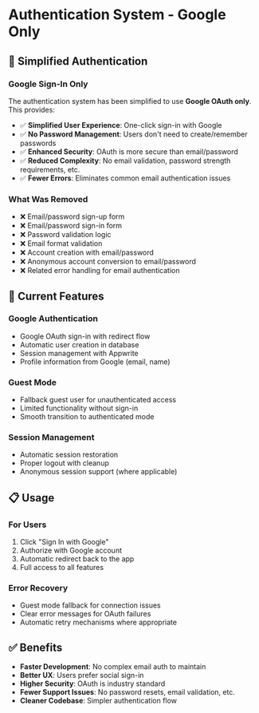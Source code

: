 # Authentication System - Google Only

## 🔧 Simplified Authentication

### **Google Sign-In Only**

The authentication system has been simplified to use **Google OAuth only**. This provides:

- ✅ **Simplified User Experience**: One-click sign-in with Google
- ✅ **No Password Management**: Users don't need to create/remember passwords
- ✅ **Enhanced Security**: OAuth is more secure than email/password
- ✅ **Reduced Complexity**: No email validation, password strength requirements, etc.
- ✅ **Fewer Errors**: Eliminates common email authentication issues

### **What Was Removed**

- ❌ Email/password sign-up form
- ❌ Email/password sign-in form
- ❌ Password validation logic
- ❌ Email format validation
- ❌ Account creation with email/password
- ❌ Anonymous account conversion to email/password
- ❌ Related error handling for email authentication

## 🚀 Current Features

### **Google Authentication**

- Google OAuth sign-in with redirect flow
- Automatic user creation in database
- Session management with Appwrite
- Profile information from Google (email, name)

### **Guest Mode**

- Fallback guest user for unauthenticated access
- Limited functionality without sign-in
- Smooth transition to authenticated mode

### **Session Management**

- Automatic session restoration
- Proper logout with cleanup
- Anonymous session support (where applicable)

## 📋 Usage

### **For Users**

1. Click "Sign In with Google"
2. Authorize with Google account
3. Automatic redirect back to the app
4. Full access to all features

### **Error Recovery**

- Guest mode fallback for connection issues
- Clear error messages for OAuth failures
- Automatic retry mechanisms where appropriate

## ✅ Benefits

- **Faster Development**: No complex email auth to maintain
- **Better UX**: Users prefer social sign-in
- **Higher Security**: OAuth is industry standard
- **Fewer Support Issues**: No password resets, email validation, etc.
- **Cleaner Codebase**: Simpler authentication flow
